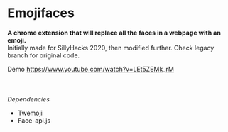 # Emojifaces

**A chrome extension that will replace all the faces in a webpage with an emoji.**  
Initially made for SillyHacks 2020, then modified further. Check legacy branch for original code.

Demo
https://www.youtube.com/watch?v=LEt5ZEMk_rM
<br/>
<br/>
<br/>
<br/>
_Dependencies_
* Twemoji
* Face-api.js
